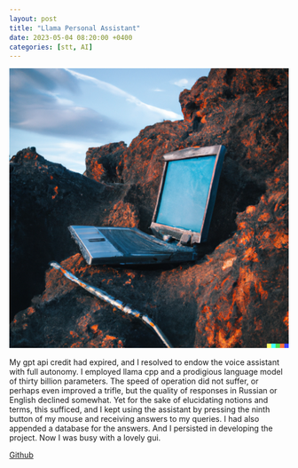 ```yaml
---
layout: post
title: "Llama Personal Assistant"
date: 2023-05-04 08:20:00 +0400
categories: [stt, AI]
---
```

![Laptop](/docs/assets/laptop.png)

My gpt api credit had expired, and I resolved to endow the voice assistant with full autonomy. I employed llama cpp and a prodigious language model of thirty billion parameters. The speed of operation did not suffer, or perhaps even improved a trifle, but the quality of responses in Russian or English declined somewhat. Yet for the sake of elucidating notions and terms, this sufficed, and I kept using the assistant by pressing the ninth button of my mouse and receiving answers to my queries. I had also appended a database for the answers. And I persisted in developing the project. Now I was busy with a lovely gui.

[Github](https://github.com/ta0ma0/Llama-Personal-Assitant.git)
